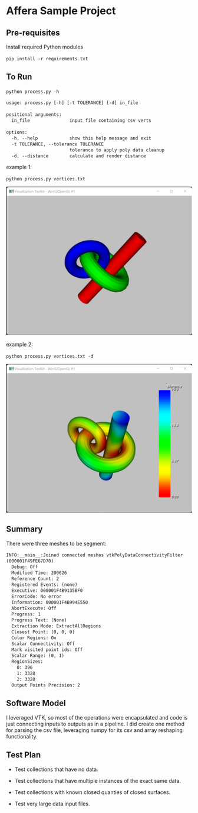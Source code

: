 # Affera Sample Project
## Pre-requisites
Install required Python modules

`pip install -r requirements.txt`

## To Run
`python process.py -h`
```
usage: process.py [-h] [-t TOLERANCE] [-d] in_file

positional arguments:
  in_file               input file containing csv verts

options:
  -h, --help            show this help message and exit
  -t TOLERANCE, --tolerance TOLERANCE
                        tolerance to apply poly data cleanup
  -d, --distance        calculate and render distance
  ```

example 1:

`python process.py vertices.txt`

![Alt text](./Segmented.png "Segmented vertices")

example 2:

`python process.py vertices.txt -d`

![Alt text](./DistanceSegmented.png "Segmented vertices with distances")

## Summary
There were three meshes to be segment:

```
INFO:__main__:Joined connected meshes vtkPolyDataConnectivityFilter (000001F49FE67D70)
  Debug: Off
  Modified Time: 200626
  Reference Count: 2
  Registered Events: (none)
  Executive: 000001F4B9135BF0
  ErrorCode: No error
  Information: 000001F4B994E550
  AbortExecute: Off
  Progress: 1
  Progress Text: (None)
  Extraction Mode: ExtractAllRegions
  Closest Point: (0, 0, 0)
  Color Regions: On
  Scalar Connectivity: Off
  Mark visited point ids: Off
  Scalar Range: (0, 1)
  RegionSizes:
    0: 396
    1: 3328
    2: 3328
  Output Points Precision: 2
  ```

  ## Software Model
  I leveraged VTK, so most of the operations were encapsulated and code is just connecting inputs to outputs as in a pipeline. I did create one method for parsing the csv file, leveraging numpy for its csv and array reshaping functionality.

   ## Test Plan
   * Test collections that have no data.

   * Test collections that have multiple instances of the exact same data.

   * Test collections with known closed quanties of closed surfaces.

   * Test very large data input files.
   